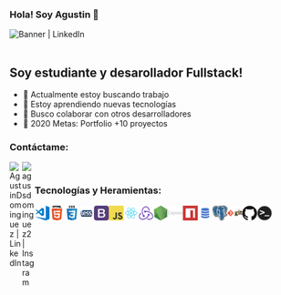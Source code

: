 ### Hola! Soy Agustin 👋
[<img align="left" alt="Banner | LinkedIn" width="1280px" src="https://i.imgur.com/MX3Mpmi.png" />][linkedin]
<br />
<br />
## Soy estudiante y desarollador Fullstack!

- 🔭 Actualmente estoy buscando trabajo
- 🌱 Estoy aprendiendo nuevas tecnologías
- 👯 Busco colaborar con otros desarrolladores
- 🥅 2020 Metas: Portfolio +10 proyectos

### Contáctame:

[<img align="left" alt="AgustinDominguez | LinkedIn" width="22px" src="https://cdn.jsdelivr.net/npm/simple-icons@v3/icons/linkedin.svg" />][linkedin]
[<img align="left" alt="agussdominguez2 | Instagram" width="22px" src="https://cdn.jsdelivr.net/npm/simple-icons@v3/icons/instagram.svg" />][instagram]
<br />
### Tecnologías y Heramientas:

<img align="left" alt="Visual Studio Code" width="26px" src="https://raw.githubusercontent.com/github/explore/80688e429a7d4ef2fca1e82350fe8e3517d3494d/topics/visual-studio-code/visual-studio-code.png" />
<img align="left" alt="HTML5" width="26px" src="https://raw.githubusercontent.com/github/explore/80688e429a7d4ef2fca1e82350fe8e3517d3494d/topics/html/html.png" />
<img align="left" alt="CSS3" width="26px" src="https://raw.githubusercontent.com/github/explore/80688e429a7d4ef2fca1e82350fe8e3517d3494d/topics/css/css.png" />
<img align="left" alt="Less" width="26px" src="https://raw.githubusercontent.com/github/explore/80688e429a7d4ef2fca1e82350fe8e3517d3494d/topics/less/less.png" />
<img align="left" alt="Bootstrap" width="26px" src="https://raw.githubusercontent.com/github/explore/80688e429a7d4ef2fca1e82350fe8e3517d3494d/topics/bootstrap/bootstrap.png" />
<img align="left" alt="JavaScript" width="26px" src="https://raw.githubusercontent.com/github/explore/80688e429a7d4ef2fca1e82350fe8e3517d3494d/topics/javascript/javascript.png" />
<img align="left" alt="React" width="26px" src="https://raw.githubusercontent.com/github/explore/80688e429a7d4ef2fca1e82350fe8e3517d3494d/topics/react/react.png" />
<img align="left" alt="Redux" width="26px" src="https://raw.githubusercontent.com/github/explore/e94815998e4e0713912fed477a1f346ec04c3da2/topics/redux/redux.png" />
<img align="left" alt="Node.js" width="26px" src="https://raw.githubusercontent.com/github/explore/80688e429a7d4ef2fca1e82350fe8e3517d3494d/topics/nodejs/nodejs.png" />
<img align="left" alt="Express.js" width="26px" src="https://raw.githubusercontent.com/github/explore/361e2821e2dea67711cde99c9c40ed357061cf27/topics/express/express.png" />
<img align="left" alt="NPM" width="26px" src="https://raw.githubusercontent.com/github/explore/361e2821e2dea67711cde99c9c40ed357061cf27/topics/npm/npm.png" />
<img align="left" alt="SQL" width="26px" src="https://raw.githubusercontent.com/github/explore/80688e429a7d4ef2fca1e82350fe8e3517d3494d/topics/sql/sql.png" />
<img align="left" alt="PostgreSQL" width="26px" src="https://raw.githubusercontent.com/github/explore/80688e429a7d4ef2fca1e82350fe8e3517d3494d/topics/postgresql/postgresql.png" />
<img align="left" alt="Git" width="26px" src="https://raw.githubusercontent.com/github/explore/80688e429a7d4ef2fca1e82350fe8e3517d3494d/topics/git/git.png" />
<img align="left" alt="GitHub" width="26px" src="https://raw.githubusercontent.com/github/explore/78df643247d429f6cc873026c0622819ad797942/topics/github/github.png" />
<img align="left" alt="Terminal" width="26px" src="https://raw.githubusercontent.com/github/explore/80688e429a7d4ef2fca1e82350fe8e3517d3494d/topics/terminal/terminal.png" />

<br />
<br />

[instagram]: https://instagram.com/agussdominguez2
[linkedin]: https://www.linkedin.com/in/agustindominguez-43b4221b1/
